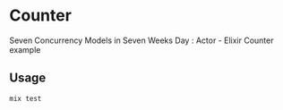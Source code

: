 # Counter

Seven Concurrency Models in Seven Weeks Day : Actor - Elixir Counter example

## Usage

```bash
mix test
```

